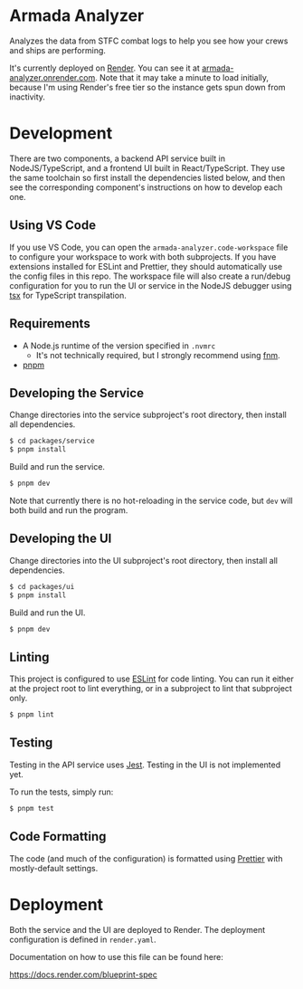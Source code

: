 # Armada Analyzer

Analyzes the data from STFC combat logs to help you see how your crews and ships
are performing.

It's currently deployed on [Render](https://render.com/). You can see it at
[armada-analyzer.onrender.com][1]. Note that it may take a minute to load
initially, because I'm using Render's free tier so the instance gets spun down
from inactivity.

# Development

There are two components, a backend API service built in NodeJS/TypeScript, and
a frontend UI built in React/TypeScript. They use the same toolchain so first
install the dependencies listed below, and then see the corresponding
component's instructions on how to develop each one.

## Using VS Code

If you use VS Code, you can open the `armada-analyzer.code-workspace` file to
configure your workspace to work with both subprojects. If you have extensions
installed for ESLint and Prettier, they should automatically use the config
files in this repo. The workspace file will also create a run/debug
configuration for you to run the UI or service in the NodeJS debugger using
[tsx](https://tsx.is/) for TypeScript transpilation.

## Requirements

- A Node.js runtime of the version specified in `.nvmrc`
  - It's not technically required, but I strongly recommend using
    [fnm](https://github.com/Schniz/fnm).
- [pnpm](https://pnpm.io)

## Developing the Service

Change directories into the service subproject's root directory, then install
all dependencies.

```sh
$ cd packages/service
$ pnpm install
```

Build and run the service.

```sh
$ pnpm dev
```

Note that currently there is no hot-reloading in the service code, but `dev`
will both build and run the program.

## Developing the UI

Change directories into the UI subproject's root directory, then install all
dependencies.

```sh
$ cd packages/ui
$ pnpm install
```

Build and run the UI.

```sh
$ pnpm dev
```

## Linting

This project is configured to use [ESLint](https://eslint.org/) for code
linting. You can run it either at the project root to lint everything, or in a
subproject to lint that subproject only.

```sh
$ pnpm lint
```

## Testing

Testing in the API service uses [Jest](https://jestjs.io). Testing in the UI is
not implemented yet.

To run the tests, simply run:

```sh
$ pnpm test
```

## Code Formatting

The code (and much of the configuration) is formatted using
[Prettier](https://prettier.io) with mostly-default settings.

# Deployment

Both the service and the UI are deployed to Render. The deployment configuration
is defined in `render.yaml`.

Documentation on how to use this file can be found here:

https://docs.render.com/blueprint-spec

[1]: https://armada-analyzer.onrender.com

